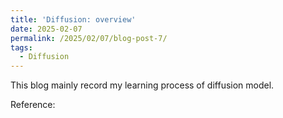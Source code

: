 ```yaml
---
title: 'Diffusion: overview'
date: 2025-02-07
permalink: /2025/02/07/blog-post-7/
tags:
  - Diffusion
---
```


This blog mainly record my learning process of diffusion model. 








Reference:
